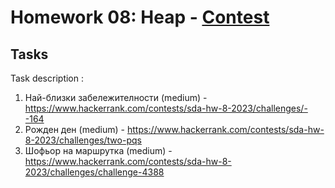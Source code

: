 # Homework 08: Heap - [Contest](https://www.hackerrank.com/contests/sda-hw-8-2023/challenges)
## Tasks 

 Task description :  
1. Най-близки забележителности (medium) - https://www.hackerrank.com/contests/sda-hw-8-2023/challenges/--164
2. Рожден ден (medium) - https://www.hackerrank.com/contests/sda-hw-8-2023/challenges/two-pqs
3. Шофьор на маршрутка (medium) - https://www.hackerrank.com/contests/sda-hw-8-2023/challenges/challenge-4388
